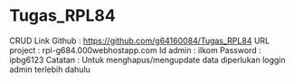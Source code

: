 # Tugas_RPL84
CRUD 
Link Github : https://github.com/g64160084/Tugas_RPL84
URL project : rpl-g684.000webhostapp.com
Id admin : ilkom
Password : ipbg6123
Catatan : Untuk menghapus/mengupdate data diperlukan loggin admin terlebih dahulu

